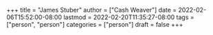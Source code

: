 +++
title = "James Stuber"
author = ["Cash Weaver"]
date = 2022-02-06T15:52:00-08:00
lastmod = 2022-02-20T11:35:27-08:00
tags = ["person", "person"]
categories = ["person"]
draft = false
+++
